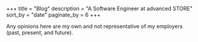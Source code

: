 +++
title = "Blog"
description = "A Software Engineer at advanced STORE"
sort_by = "date"
paginate_by = 6
+++

Any opinions here are my own and not representative of my employers (past, present, and future).
